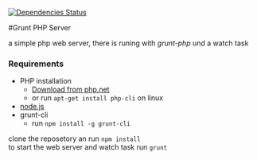 [![Dependencies Status](https://david-dm.org/RiemerBug/Grunt-PHP-Server.svg)](https://david-dm.org/RiemerBug/Grunt-PHP-Server)

#Grunt PHP Server

a simple php web server, there is runing with *grunt-php* und a watch task

### Requirements
+ PHP installation
    + [Download from php.net](http://php.net/downloads.php)
    + or run `apt-get install php-cli` on linux
+ [node.js](node.js)
+ grunt-cli
    + run `npm install -g grunt-cli`
 
clone the reposetory an run `npm install`  
to start the web server and watch task run `grunt` 



